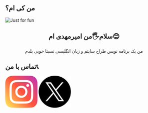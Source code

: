 ## من کی ام؟


<img  src="https://github.com/user-attachments/assets/c5bae698-1848-4226-bf8f-8f3793c6f986" alt="Just for fun">

<h2 align="center">سلام🖐من امیرمهدی ام😊</h2>

<p align="center">من یک برنامه نویس طراح سایتم و زبان انگلیسی نسبتا خوبی بلدم</p>

<h2 align="left">تماس با من📞</h2>
<a href="https://www.instagram.com/amirmahdi_slz" target="_blank"><img src="https://github.com/amirmahdislz/amirmahdislz/blob/main/image/instagram_2111463.png?raw=true"></a>
<a href="https://twitter.com/amirmahdi28852" target="_blank"><img src="https://github.com/amirmahdislz/amirmahdislz/blob/main/image/twitter.png?raw=true"></a>

